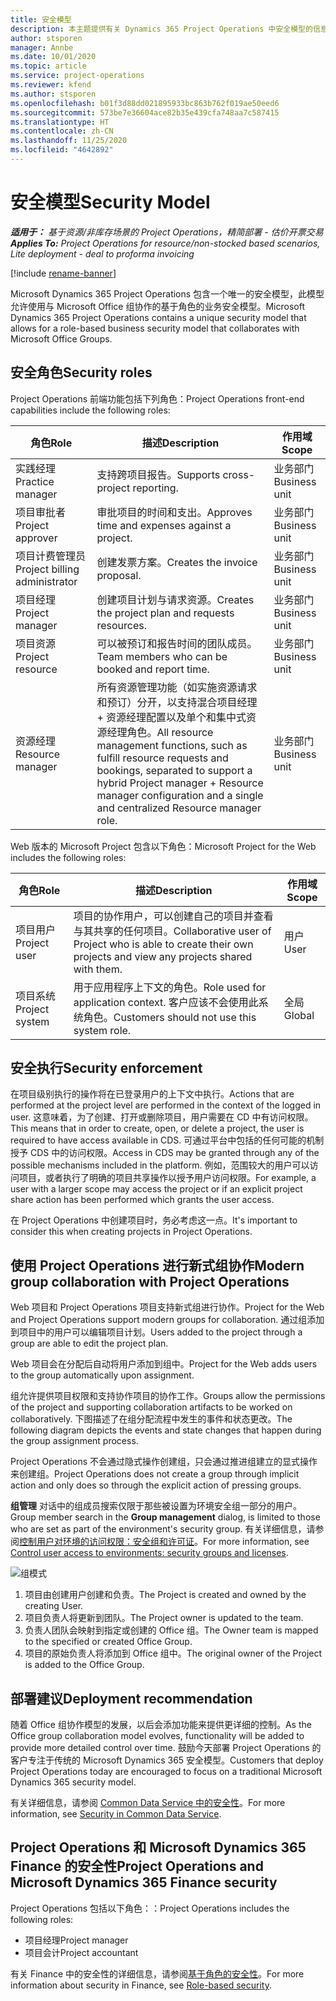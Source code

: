 ```yaml
---
title: 安全模型
description: 本主题提供有关 Dynamics 365 Project Operations 中安全模型的信息。
author: stsporen
manager: Annbe
ms.date: 10/01/2020
ms.topic: article
ms.service: project-operations
ms.reviewer: kfend
ms.author: stsporen
ms.openlocfilehash: b01f3d88dd021895933bc863b762f019ae50eed6
ms.sourcegitcommit: 573be7e36604ace82b35e439cfa748aa7c587415
ms.translationtype: HT
ms.contentlocale: zh-CN
ms.lasthandoff: 11/25/2020
ms.locfileid: "4642892"
---
```

# <a name="security-model"></a><span data-ttu-id="8bad0-103">安全模型</span><span class="sxs-lookup"><span data-stu-id="8bad0-103">Security Model</span></span>

<span data-ttu-id="8bad0-104">_**适用于：** 基于资源/非库存场景的 Project Operations，精简部署 - 估价开票交易_</span><span class="sxs-lookup"><span data-stu-id="8bad0-104">_**Applies To:** Project Operations for resource/non-stocked based scenarios, Lite deployment - deal to proforma invoicing_</span></span>

[!include [rename-banner](~/includes/cc-data-platform-banner.md)]

<span data-ttu-id="8bad0-105">Microsoft Dynamics 365 Project Operations 包含一个唯一的安全模型，此模型允许使用与 Microsoft Office 组协作的基于角色的业务安全模型。</span><span class="sxs-lookup"><span data-stu-id="8bad0-105">Microsoft Dynamics 365 Project Operations contains a unique security model that allows for a role-based business security model that collaborates with Microsoft Office Groups.</span></span> 


## <a name="security-roles"></a><span data-ttu-id="8bad0-106">安全角色</span><span class="sxs-lookup"><span data-stu-id="8bad0-106">Security roles</span></span>
<span data-ttu-id="8bad0-107">Project Operations 前端功能包括下列角色：</span><span class="sxs-lookup"><span data-stu-id="8bad0-107">Project Operations front-end capabilities include the following roles:</span></span>

| <span data-ttu-id="8bad0-108">角色</span><span class="sxs-lookup"><span data-stu-id="8bad0-108">Role</span></span>                          | <span data-ttu-id="8bad0-109">描述</span><span class="sxs-lookup"><span data-stu-id="8bad0-109">Description</span></span>                                                                                                                                                                 | <span data-ttu-id="8bad0-110">作用域</span><span class="sxs-lookup"><span data-stu-id="8bad0-110">Scope</span></span> |
|-------------------------------|-----------------------------------------------------------------------------------------------------------------------------------------------------------------------------|------|
| <span data-ttu-id="8bad0-111">实践经理</span><span class="sxs-lookup"><span data-stu-id="8bad0-111">Practice manager</span></span>              | <span data-ttu-id="8bad0-112">支持跨项目报告。</span><span class="sxs-lookup"><span data-stu-id="8bad0-112">Supports cross-project reporting.</span></span>                                                                                                            | <span data-ttu-id="8bad0-113">业务部门</span><span class="sxs-lookup"><span data-stu-id="8bad0-113">Business unit</span></span>              |
| <span data-ttu-id="8bad0-114">项目审批者</span><span class="sxs-lookup"><span data-stu-id="8bad0-114">Project approver</span></span>              | <span data-ttu-id="8bad0-115">审批项目的时间和支出。</span><span class="sxs-lookup"><span data-stu-id="8bad0-115">Approves time and expenses against a project.</span></span>                                                                                                                              | <span data-ttu-id="8bad0-116">业务部门</span><span class="sxs-lookup"><span data-stu-id="8bad0-116">Business unit</span></span> |
| <span data-ttu-id="8bad0-117">项目计费管理员</span><span class="sxs-lookup"><span data-stu-id="8bad0-117">Project billing administrator</span></span> | <span data-ttu-id="8bad0-118">创建发票方案。</span><span class="sxs-lookup"><span data-stu-id="8bad0-118">Creates the invoice proposal.</span></span>                                                                                                                                                 | <span data-ttu-id="8bad0-119">业务部门</span><span class="sxs-lookup"><span data-stu-id="8bad0-119">Business unit</span></span> |
| <span data-ttu-id="8bad0-120">项目经理</span><span class="sxs-lookup"><span data-stu-id="8bad0-120">Project manager</span></span>               | <span data-ttu-id="8bad0-121">创建项目计划与请求资源。</span><span class="sxs-lookup"><span data-stu-id="8bad0-121">Creates the project plan and requests resources.</span></span>                                                                                                                              | <span data-ttu-id="8bad0-122">业务部门</span><span class="sxs-lookup"><span data-stu-id="8bad0-122">Business unit</span></span> |
| <span data-ttu-id="8bad0-123">项目资源</span><span class="sxs-lookup"><span data-stu-id="8bad0-123">Project resource</span></span>              | <span data-ttu-id="8bad0-124">可以被预订和报告时间的团队成员。</span><span class="sxs-lookup"><span data-stu-id="8bad0-124">Team members who can be booked and report time.</span></span>                                                                                                          | <span data-ttu-id="8bad0-125">业务部门</span><span class="sxs-lookup"><span data-stu-id="8bad0-125">Business unit</span></span>|
| <span data-ttu-id="8bad0-126">资源经理</span><span class="sxs-lookup"><span data-stu-id="8bad0-126">Resource manager</span></span>              | <span data-ttu-id="8bad0-127">所有资源管理功能（如实施资源请求和预订）分开，以支持混合项目经理 + 资源经理配置以及单个和集中式资源经理角色。</span><span class="sxs-lookup"><span data-stu-id="8bad0-127">All resource management functions, such as fulfill resource requests and bookings, separated to support a hybrid Project manager + Resource manager configuration and a single and centralized Resource manager role.</span></span> | <span data-ttu-id="8bad0-128">业务部门</span><span class="sxs-lookup"><span data-stu-id="8bad0-128">Business unit</span></span> |


<span data-ttu-id="8bad0-129">Web 版本的 Microsoft Project 包含以下角色：</span><span class="sxs-lookup"><span data-stu-id="8bad0-129">Microsoft Project for the Web includes the following roles:</span></span>

| <span data-ttu-id="8bad0-130">角色</span><span class="sxs-lookup"><span data-stu-id="8bad0-130">Role</span></span>           | <span data-ttu-id="8bad0-131">描述</span><span class="sxs-lookup"><span data-stu-id="8bad0-131">Description</span></span>                                                                                                        | <span data-ttu-id="8bad0-132">作用域</span><span class="sxs-lookup"><span data-stu-id="8bad0-132">Scope</span></span>  |
|----------------|--------------------------------------------------------------------------------------------------------------------|--------|
| <span data-ttu-id="8bad0-133">项目用户</span><span class="sxs-lookup"><span data-stu-id="8bad0-133">Project user</span></span>   | <span data-ttu-id="8bad0-134">项目的协作用户，可以创建自己的项目并查看与其共享的任何项目。</span><span class="sxs-lookup"><span data-stu-id="8bad0-134">Collaborative user of Project   who is able to create their own projects and view any projects shared with   them.</span></span> | <span data-ttu-id="8bad0-135">用户</span><span class="sxs-lookup"><span data-stu-id="8bad0-135">User</span></span>   |
| <span data-ttu-id="8bad0-136">项目系统</span><span class="sxs-lookup"><span data-stu-id="8bad0-136">Project system</span></span> | <span data-ttu-id="8bad0-137">用于应用程序上下文的角色。</span><span class="sxs-lookup"><span data-stu-id="8bad0-137">Role used for application   context.</span></span> <span data-ttu-id="8bad0-138">客户应该不会使用此系统角色。</span><span class="sxs-lookup"><span data-stu-id="8bad0-138">Customers should not use this system role.</span></span>                                    | <span data-ttu-id="8bad0-139">全局</span><span class="sxs-lookup"><span data-stu-id="8bad0-139">Global</span></span> |

## <a name="security-enforcement"></a><span data-ttu-id="8bad0-140">安全执行</span><span class="sxs-lookup"><span data-stu-id="8bad0-140">Security enforcement</span></span>
<span data-ttu-id="8bad0-141">在项目级别执行的操作将在已登录用户的上下文中执行。</span><span class="sxs-lookup"><span data-stu-id="8bad0-141">Actions that are performed at the project level are performed in the context of the logged in user.</span></span> <span data-ttu-id="8bad0-142">这意味着，为了创建、打开或删除项目，用户需要在 CD 中有访问权限。</span><span class="sxs-lookup"><span data-stu-id="8bad0-142">This means that in order to create, open, or delete a project, the user is required to have access available in CDS.</span></span> <span data-ttu-id="8bad0-143">可通过平台中包括的任何可能的机制授予 CDS 中的访问权限。</span><span class="sxs-lookup"><span data-stu-id="8bad0-143">Access in CDS may be granted through any of the possible mechanisms included in the platform.</span></span> <span data-ttu-id="8bad0-144">例如，范围较大的用户可以访问项目，或者执行了明确的项目共享操作以授予用户访问权限。</span><span class="sxs-lookup"><span data-stu-id="8bad0-144">For example, a user with a larger scope may access the project or if an explicit project share action has been performed which grants the user access.</span></span>

<span data-ttu-id="8bad0-145">在 Project Operations 中创建项目时，务必考虑这一点。</span><span class="sxs-lookup"><span data-stu-id="8bad0-145">It's important to consider this when creating projects in Project Operations.</span></span>

## <a name="modern-group-collaboration-with-project-operations"></a><span data-ttu-id="8bad0-146">使用 Project Operations 进行新式组协作</span><span class="sxs-lookup"><span data-stu-id="8bad0-146">Modern group collaboration with Project Operations</span></span>
<span data-ttu-id="8bad0-147">Web 项目和 Project Operations 项目支持新式组进行协作。</span><span class="sxs-lookup"><span data-stu-id="8bad0-147">Project for the Web and Project Operations support modern groups for collaboration.</span></span> <span data-ttu-id="8bad0-148">通过组添加到项目中的用户可以编辑项目计划。</span><span class="sxs-lookup"><span data-stu-id="8bad0-148">Users added to the project through a group are able to edit the project plan.</span></span>

<span data-ttu-id="8bad0-149">Web 项目会在分配后自动将用户添加到组中。</span><span class="sxs-lookup"><span data-stu-id="8bad0-149">Project for the Web adds users to the group automatically upon assignment.</span></span>

<span data-ttu-id="8bad0-150">组允许提供项目权限和支持协作项目的协作工作。</span><span class="sxs-lookup"><span data-stu-id="8bad0-150">Groups allow the permissions of the project and supporting collaboration artifacts to be worked on collaboratively.</span></span> <span data-ttu-id="8bad0-151">下图描述了在组分配流程中发生的事件和状态更改。</span><span class="sxs-lookup"><span data-stu-id="8bad0-151">The following diagram depicts the events and state changes that happen during the group assignment process.</span></span>

<span data-ttu-id="8bad0-152">Project Operations 不会通过隐式操作创建组，只会通过推进组建立的显式操作来创建组。</span><span class="sxs-lookup"><span data-stu-id="8bad0-152">Project Operations does not create a group through implicit action and only does so through the explicit action of pressing groups.</span></span>

<span data-ttu-id="8bad0-153">**组管理** 对话中的组成员搜索仅限于那些被设置为环境安全组一部分的用户。</span><span class="sxs-lookup"><span data-stu-id="8bad0-153">Group member search in the **Group management** dialog, is limited to those who are set as part of the environment's security group.</span></span> <span data-ttu-id="8bad0-154">有关详细信息，请参阅[控制用户对环境的访问权限：安全组和许可证](https://docs.microsoft.com/power-platform/admin/control-user-access)。</span><span class="sxs-lookup"><span data-stu-id="8bad0-154">For more information, see [Control user access to environments: security groups and licenses](https://docs.microsoft.com/power-platform/admin/control-user-access).</span></span>

![组模式](./media/groupsmode.png)

1. <span data-ttu-id="8bad0-156">项目由创建用户创建和负责。</span><span class="sxs-lookup"><span data-stu-id="8bad0-156">The Project is created and owned by the creating User.</span></span>
2. <span data-ttu-id="8bad0-157">项目负责人将更新到团队。</span><span class="sxs-lookup"><span data-stu-id="8bad0-157">The Project owner is updated to the team.</span></span>
3. <span data-ttu-id="8bad0-158">负责人团队会映射到指定或创建的 Office 组。</span><span class="sxs-lookup"><span data-stu-id="8bad0-158">The Owner team is mapped to the specified or created Office Group.</span></span>
4. <span data-ttu-id="8bad0-159">项目的原始负责人将添加到 Office 组中。</span><span class="sxs-lookup"><span data-stu-id="8bad0-159">The original owner of the Project is added to the Office Group.</span></span>

## <a name="deployment-recommendation"></a><span data-ttu-id="8bad0-160">部署建议</span><span class="sxs-lookup"><span data-stu-id="8bad0-160">Deployment recommendation</span></span>
<span data-ttu-id="8bad0-161">随着 Office 组协作模型的发展，以后会添加功能来提供更详细的控制。</span><span class="sxs-lookup"><span data-stu-id="8bad0-161">As the Office group collaboration model evolves, functionality will be added to provide more detailed control over time.</span></span> <span data-ttu-id="8bad0-162">鼓励今天部署 Project Operations 的客户专注于传统的 Microsoft Dynamics 365 安全模型。</span><span class="sxs-lookup"><span data-stu-id="8bad0-162">Customers that deploy Project Operations today are encouraged to focus on a traditional Microsoft Dynamics 365 security model.</span></span>

<span data-ttu-id="8bad0-163">有关详细信息，请参阅 [Common Data Service 中的安全性](https://docs.microsoft.com/power-platform/admin/wp-security)。</span><span class="sxs-lookup"><span data-stu-id="8bad0-163">For more information, see [Security in Common Data Service](https://docs.microsoft.com/power-platform/admin/wp-security).</span></span>

## <a name="project-operations-and-microsoft-dynamics-365-finance-security"></a><span data-ttu-id="8bad0-164">Project Operations 和 Microsoft Dynamics 365 Finance 的安全性</span><span class="sxs-lookup"><span data-stu-id="8bad0-164">Project Operations and Microsoft Dynamics 365 Finance security</span></span>
<span data-ttu-id="8bad0-165">Project Operations 包括以下角色：：</span><span class="sxs-lookup"><span data-stu-id="8bad0-165">Project Operations includes the following roles:</span></span>

- <span data-ttu-id="8bad0-166">项目经理</span><span class="sxs-lookup"><span data-stu-id="8bad0-166">Project manager</span></span>
- <span data-ttu-id="8bad0-167">项目会计</span><span class="sxs-lookup"><span data-stu-id="8bad0-167">Project accountant</span></span>

<span data-ttu-id="8bad0-168">有关 Finance 中的安全性的详细信息，请参阅[基于角色的安全性](https://docs.microsoft.com/dynamics365/fin-ops-core/dev-itpro/sysadmin/role-based-security)。</span><span class="sxs-lookup"><span data-stu-id="8bad0-168">For more information about security in Finance, see [Role-based security](https://docs.microsoft.com/dynamics365/fin-ops-core/dev-itpro/sysadmin/role-based-security).</span></span>


